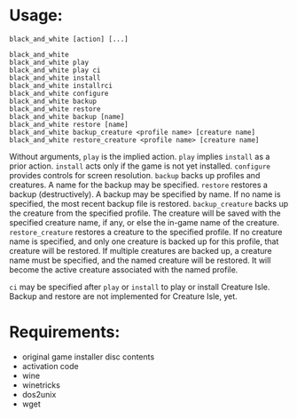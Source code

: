 # Usage:

```
black_and_white [action] [...]

black_and_white
black_and_white play
black_and_white play ci
black_and_white install
black_and_white installrci
black_and_white configure
black_and_white backup
black_and_white restore
black_and_white backup [name]
black_and_white restore [name]
black_and_white backup_creature <profile name> [creature name]
black_and_white restore_creature <profile name> [creature name]
```

Without arguments, `play` is the implied action.  `play` implies `install` as a
prior action.  `install` acts only if the game is not yet installed.
`configure` provides controls for screen resolution.  `backup` backs up
profiles and creatures.  A name for the backup may be specified.  `restore`
restores a backup (destructively).  A backup may be specified by name.  If no
name is specified, the most recent backup file is restored.  `backup_creature`
backs up the creature from the specified profile.  The creature will be saved
with the specified creature name, if any, or else the in-game name of the
creature.  `restore_creature` restores a creature to the specified profile.  If
no creature name is specified, and only one creature is backed up for this
profile, that creature will be restored.  If multiple creatures are backed up,
a creature name must be specified, and the named creature will be restored.  It
will become the active creature associated with the named profile.

`ci` may be specified after `play` or `install` to play or install Creature
Isle.  Backup and restore are not implemented for Creature Isle, yet.


# Requirements:

* original game installer disc contents
* activation code
* wine
* winetricks
* dos2unix
* wget

